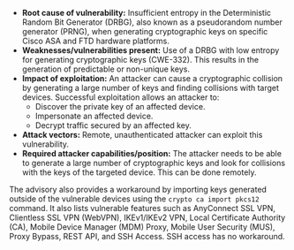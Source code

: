 - **Root cause of vulnerability:** Insufficient entropy in the Deterministic Random Bit Generator (DRBG), also known as a pseudorandom number generator (PRNG), when generating cryptographic keys on specific Cisco ASA and FTD hardware platforms.
- **Weaknesses/vulnerabilities present:**  Use of a DRBG with low entropy for generating cryptographic keys (CWE-332). This results in the generation of predictable or non-unique keys.
- **Impact of exploitation:** An attacker can cause a cryptographic collision by generating a large number of keys and finding collisions with target devices. Successful exploitation allows an attacker to:
    - Discover the private key of an affected device.
    - Impersonate an affected device.
    - Decrypt traffic secured by an affected key.
- **Attack vectors:** Remote, unauthenticated attacker can exploit this vulnerability.
- **Required attacker capabilities/position:** The attacker needs to be able to generate a large number of cryptographic keys and look for collisions with the keys of the targeted device. This can be done remotely.

The advisory also provides a workaround by importing keys generated outside of the vulnerable devices using the `crypto ca import pkcs12` command. It also lists vulnerable features such as AnyConnect SSL VPN, Clientless SSL VPN (WebVPN), IKEv1/IKEv2 VPN, Local Certificate Authority (CA), Mobile Device Manager (MDM) Proxy, Mobile User Security (MUS), Proxy Bypass, REST API, and SSH Access. SSH access has no workaround.